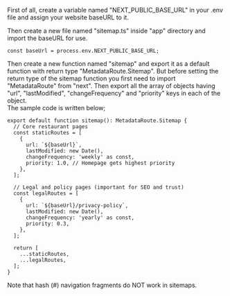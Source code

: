 First of all, create a variable named "NEXT_PUBLIC_BASE_URL" in your .env file and assign your website baseURL to it.

Then create a new file named "sitemap.ts" inside "app" directory and import the baseURL for use.

```
const baseUrl = process.env.NEXT_PUBLIC_BASE_URL;
```

Then create a new function named "sitemap" and export it as a default function with return type "MetadataRoute.Sitemap". But before setting the return type of the sitemap function you first need to import "MetadataRoute" from "next". Then export all the array of objects having "url", "lastModified", "changeFrequency" and "priority" keys in each of the object.
<br> The sample code is written below;

```
export default function sitemap(): MetadataRoute.Sitemap {
  // Core restaurant pages
  const staticRoutes = [
    {
      url: `${baseUrl}`,
      lastModified: new Date(),
      changeFrequency: 'weekly' as const,
      priority: 1.0, // Homepage gets highest priority
    },
  ];

  // Legal and policy pages (important for SEO and trust)
  const legalRoutes = [
    {
      url: `${baseUrl}/privacy-policy`,
      lastModified: new Date(),
      changeFrequency: 'yearly' as const,
      priority: 0.3,
    },
  ];

  return [
    ...staticRoutes,
    ...legalRoutes,
  ];
}
```

Note that hash (#) navigation fragments do NOT work in sitemaps.